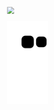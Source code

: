 <p>
    <img src="(https://img.shields.io/static/v1?style=for-the-badge&message=HTML5&color=E34F26&logo=HTML5&logoColor=FFFFFF&label=)alt="HTML"/>
</p>


![snake animation](https://github.com/Goobber33/Goobber33/blob/output/github-contribution-grid-snake.svg)

